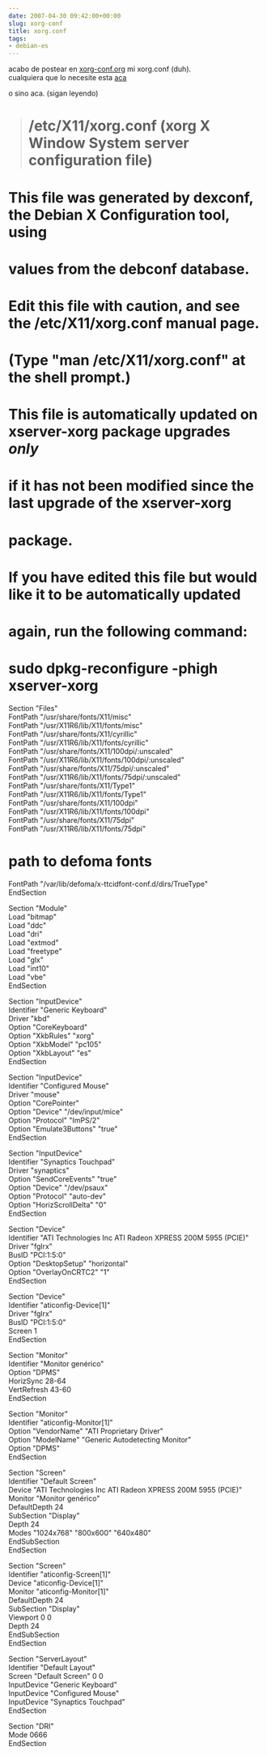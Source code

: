 ```yaml
---  
date: 2007-04-30 09:42:00+00:00  
slug: xorg-conf  
title: xorg.conf  
tags:  
- debian-es  
---  
```

  
acabo de postear en [xorg-conf.org](http://www.xorg-conf.org) mi xorg.conf (duh).    
cualquiera que lo necesite esta [aca](http://aleks.vigio.pl/?lang=eng&page=show&id=176)    
    
o sino aca. (sigan leyendo)    
<!-- more -->    
  
  
> # /etc/X11/xorg.conf (xorg X Window System server configuration file)    
#    
# This file was generated by dexconf, the Debian X Configuration tool, using    
# values from the debconf database.    
#    
# Edit this file with caution, and see the /etc/X11/xorg.conf manual page.    
# (Type "man /etc/X11/xorg.conf" at the shell prompt.)    
#    
# This file is automatically updated on xserver-xorg package upgrades *only*    
# if it has not been modified since the last upgrade of the xserver-xorg    
# package.    
#    
# If you have edited this file but would like it to be automatically updated    
# again, run the following command:    
# sudo dpkg-reconfigure -phigh xserver-xorg    
    
Section "Files"    
FontPath "/usr/share/fonts/X11/misc"    
FontPath "/usr/X11R6/lib/X11/fonts/misc"    
FontPath "/usr/share/fonts/X11/cyrillic"    
FontPath "/usr/X11R6/lib/X11/fonts/cyrillic"    
FontPath "/usr/share/fonts/X11/100dpi/:unscaled"    
FontPath "/usr/X11R6/lib/X11/fonts/100dpi/:unscaled"    
FontPath "/usr/share/fonts/X11/75dpi/:unscaled"    
FontPath "/usr/X11R6/lib/X11/fonts/75dpi/:unscaled"    
FontPath "/usr/share/fonts/X11/Type1"    
FontPath "/usr/X11R6/lib/X11/fonts/Type1"    
FontPath "/usr/share/fonts/X11/100dpi"    
FontPath "/usr/X11R6/lib/X11/fonts/100dpi"    
FontPath "/usr/share/fonts/X11/75dpi"    
FontPath "/usr/X11R6/lib/X11/fonts/75dpi"    
# path to defoma fonts    
FontPath "/var/lib/defoma/x-ttcidfont-conf.d/dirs/TrueType"    
EndSection    
    
Section "Module"    
Load "bitmap"    
Load "ddc"    
Load "dri"    
Load "extmod"    
Load "freetype"    
Load "glx"    
Load "int10"    
Load "vbe"    
EndSection    
    
Section "InputDevice"    
Identifier "Generic Keyboard"    
Driver "kbd"    
Option "CoreKeyboard"    
Option "XkbRules" "xorg"    
Option "XkbModel" "pc105"    
Option "XkbLayout" "es"    
EndSection    
    
Section "InputDevice"    
Identifier "Configured Mouse"    
Driver "mouse"    
Option "CorePointer"    
Option "Device" "/dev/input/mice"    
Option "Protocol" "ImPS/2"    
Option "Emulate3Buttons" "true"    
EndSection    
    
Section "InputDevice"    
Identifier "Synaptics Touchpad"    
Driver "synaptics"    
Option "SendCoreEvents" "true"    
Option "Device" "/dev/psaux"    
Option "Protocol" "auto-dev"    
Option "HorizScrollDelta" "0"    
EndSection    
    
Section "Device"    
Identifier "ATI Technologies Inc ATI Radeon XPRESS 200M 5955 (PCIE)"    
Driver "fglrx"    
BusID "PCI:1:5:0"    
Option "DesktopSetup" "horizontal"    
Option "OverlayOnCRTC2" "1"    
EndSection    
    
Section "Device"    
Identifier "aticonfig-Device[1]"    
Driver "fglrx"    
BusID "PCI:1:5:0"    
Screen 1    
EndSection    
    
Section "Monitor"    
Identifier "Monitor genérico"    
Option "DPMS"    
HorizSync 28-64    
VertRefresh 43-60    
EndSection    
    
Section "Monitor"    
Identifier "aticonfig-Monitor[1]"    
Option "VendorName" "ATI Proprietary Driver"    
Option "ModelName" "Generic Autodetecting Monitor"    
Option "DPMS"    
EndSection    
    
Section "Screen"    
Identifier "Default Screen"    
Device "ATI Technologies Inc ATI Radeon XPRESS 200M 5955 (PCIE)"    
Monitor "Monitor genérico"    
DefaultDepth 24    
SubSection "Display"    
Depth 24    
Modes "1024x768" "800x600" "640x480"    
EndSubSection    
EndSection    
    
Section "Screen"    
Identifier "aticonfig-Screen[1]"    
Device "aticonfig-Device[1]"    
Monitor "aticonfig-Monitor[1]"    
DefaultDepth 24    
SubSection "Display"    
Viewport 0 0    
Depth 24    
EndSubSection    
EndSection    
    
Section "ServerLayout"    
Identifier "Default Layout"    
Screen "Default Screen" 0 0    
InputDevice "Generic Keyboard"    
InputDevice "Configured Mouse"    
InputDevice "Synaptics Touchpad"    
EndSection    
    
Section "DRI"    
Mode 0666    
EndSection  
